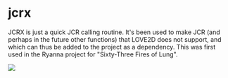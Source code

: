 # jcrx

JCRX is just a quick JCR calling routine. 
It's been used to make JCR (and perhaps in the future other functions) that LOVE2D does not support, and which can thus be added to the project as a dependency. This was first used in the Ryanna project for "Sixty-Three Fires of Lung".

![](http://www.gravatar.com/avatar/5fbccf235ea1f03b23de5cf0d1756af5?s=95&d=https://i.imgur.com/1g8nltZ.png&r=g)
